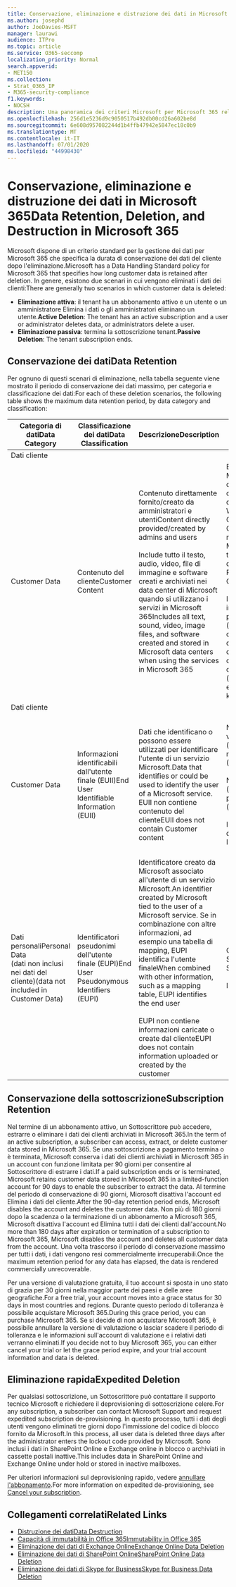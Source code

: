 ```yaml
---
title: Conservazione, eliminazione e distruzione dei dati in Microsoft 365
ms.author: josephd
author: JoeDavies-MSFT
manager: laurawi
audience: ITPro
ms.topic: article
ms.service: O365-seccomp
localization_priority: Normal
search.appverid:
- MET150
ms.collection:
- Strat_O365_IP
- M365-security-compliance
f1.keywords:
- NOCSH
description: Una panoramica dei criteri Microsoft per Microsoft 365 relativamente alla conservazione, all'eliminazione e alla distruzione dei dati.
ms.openlocfilehash: 256d1e5236d9c9050517b492db00cd26a602be8d
ms.sourcegitcommit: 6e608d957082244d1b4ffb47942e5847ec18c0b9
ms.translationtype: MT
ms.contentlocale: it-IT
ms.lasthandoff: 07/01/2020
ms.locfileid: "44998430"
---
```

# <a name="data-retention-deletion-and-destruction-in-microsoft-365"></a><span data-ttu-id="7781f-103">Conservazione, eliminazione e distruzione dei dati in Microsoft 365</span><span class="sxs-lookup"><span data-stu-id="7781f-103">Data Retention, Deletion, and Destruction in Microsoft 365</span></span>

<span data-ttu-id="7781f-104">Microsoft dispone di un criterio standard per la gestione dei dati per Microsoft 365 che specifica la durata di conservazione dei dati del cliente dopo l'eliminazione.</span><span class="sxs-lookup"><span data-stu-id="7781f-104">Microsoft has a Data Handling Standard policy for Microsoft 365 that specifies how long customer data is retained after deletion.</span></span> <span data-ttu-id="7781f-105">In genere, esistono due scenari in cui vengono eliminati i dati dei clienti:</span><span class="sxs-lookup"><span data-stu-id="7781f-105">There are generally two scenarios in which customer data is deleted:</span></span>

- <span data-ttu-id="7781f-106">**Eliminazione attiva**: il tenant ha un abbonamento attivo e un utente o un amministratore Elimina i dati o gli amministratori eliminano un utente.</span><span class="sxs-lookup"><span data-stu-id="7781f-106">**Active Deletion**: The tenant has an active subscription and a user or administrator deletes data, or administrators delete a user.</span></span>
- <span data-ttu-id="7781f-107">**Eliminazione passiva**: termina la sottoscrizione tenant.</span><span class="sxs-lookup"><span data-stu-id="7781f-107">**Passive Deletion**: The tenant subscription ends.</span></span>

## <a name="data-retention"></a><span data-ttu-id="7781f-108">Conservazione dei dati</span><span class="sxs-lookup"><span data-stu-id="7781f-108">Data Retention</span></span>

<span data-ttu-id="7781f-109">Per ognuno di questi scenari di eliminazione, nella tabella seguente viene mostrato il periodo di conservazione dei dati massimo, per categoria e classificazione dei dati:</span><span class="sxs-lookup"><span data-stu-id="7781f-109">For each of these deletion scenarios, the following table shows the maximum data retention period, by data category and classification:</span></span>

| <span data-ttu-id="7781f-110">Categoria di dati</span><span class="sxs-lookup"><span data-stu-id="7781f-110">Data Category</span></span> | <span data-ttu-id="7781f-111">Classificazione dei dati</span><span class="sxs-lookup"><span data-stu-id="7781f-111">Data Classification</span></span> | <span data-ttu-id="7781f-112">Descrizione</span><span class="sxs-lookup"><span data-stu-id="7781f-112">Description</span></span> | <span data-ttu-id="7781f-113">Esempi</span><span class="sxs-lookup"><span data-stu-id="7781f-113">Examples</span></span> | <span data-ttu-id="7781f-114">Periodo di conservazione</span><span class="sxs-lookup"><span data-stu-id="7781f-114">Retention Period</span></span> |
|-----------------|-----------------|-----------------|----------------------------------|-------------------------------|
| <span data-ttu-id="7781f-115">Dati cliente
</span><span class="sxs-lookup"><span data-stu-id="7781f-115">Customer Data</span></span> | <span data-ttu-id="7781f-116">Contenuto del cliente</span><span class="sxs-lookup"><span data-stu-id="7781f-116">Customer Content</span></span>| <span data-ttu-id="7781f-117">Contenuto direttamente fornito/creato da amministratori e utenti</span><span class="sxs-lookup"><span data-stu-id="7781f-117">Content directly provided/created by admins and users</span></span> <br><br> <span data-ttu-id="7781f-118">Include tutto il testo, audio, video, file di immagine e software creati e archiviati nei data center di Microsoft quando si utilizzano i servizi in Microsoft 365</span><span class="sxs-lookup"><span data-stu-id="7781f-118">Includes all text, sound, video, image files, and software created and stored in Microsoft data centers when using the services in Microsoft 365</span></span> | <span data-ttu-id="7781f-119">Esempi delle applicazioni Microsoft 365 più comunemente utilizzate che consentono agli utenti di creare dati includono Word, Excel, PowerPoint, Outlook e OneNote</span><span class="sxs-lookup"><span data-stu-id="7781f-119">Examples of the most commonly used Microsoft 365 applications that allow users to author data include Word, Excel, PowerPoint, Outlook, and OneNote</span></span> <br><br> <span data-ttu-id="7781f-120">Il contenuto del cliente include anche i segreti di proprietà dei clienti/forniti (password, certificati, chiavi di crittografia, chiavi di archiviazione)</span><span class="sxs-lookup"><span data-stu-id="7781f-120">Customer content also includes customer-owned/provided secrets (passwords, certificates, encryption keys, storage keys)</span></span> | <span data-ttu-id="7781f-121">**Scenario di eliminazione attiva:** al massimo 30 giorni</span><span class="sxs-lookup"><span data-stu-id="7781f-121">**Active Deletion Scenario:** at most 30 days</span></span> <br><br> <span data-ttu-id="7781f-122">**Scenario di eliminazione passiva:** al massimo 180 giorni</span><span class="sxs-lookup"><span data-stu-id="7781f-122">**Passive Deletion Scenario:** at most 180 days</span></span> |
| <span data-ttu-id="7781f-123">Dati cliente
</span><span class="sxs-lookup"><span data-stu-id="7781f-123">Customer Data</span></span> | <span data-ttu-id="7781f-124">Informazioni identificabili dall'utente finale (EUII)</span><span class="sxs-lookup"><span data-stu-id="7781f-124">End User Identifiable Information (EUII)</span></span> | <span data-ttu-id="7781f-125">Dati che identificano o possono essere utilizzati per identificare l'utente di un servizio Microsoft.</span><span class="sxs-lookup"><span data-stu-id="7781f-125">Data that identifies or could be used to identify the user of a Microsoft service.</span></span> <span data-ttu-id="7781f-126">EUII non contiene contenuto del cliente</span><span class="sxs-lookup"><span data-stu-id="7781f-126">EUII does not contain Customer content</span></span> | <span data-ttu-id="7781f-127">Nome utente o nome visualizzato (dominio\nomeutente)</span><span class="sxs-lookup"><span data-stu-id="7781f-127">User name or display name (DOMAIN\UserName)</span></span> <br><br> <span data-ttu-id="7781f-128">Nome dell'entità utente (name@domain)</span><span class="sxs-lookup"><span data-stu-id="7781f-128">User principal name (name@domain)</span></span> <br><br>  <span data-ttu-id="7781f-129">Indirizzi IP specifici dell'utente</span><span class="sxs-lookup"><span data-stu-id="7781f-129">User-specific IP addresses</span></span> | <span data-ttu-id="7781f-130">**Scenario di eliminazione attiva:** al massimo 180 giorni (solo un'azione di amministratore tenant)</span><span class="sxs-lookup"><span data-stu-id="7781f-130">**Active Deletion Scenario:** at most 180 days (only a tenant administrator action)</span></span> <br><br> <span data-ttu-id="7781f-131">**Scenario di eliminazione passiva:** al massimo 180 giorni</span><span class="sxs-lookup"><span data-stu-id="7781f-131">**Passive Deletion Scenario:** at most 180 days</span></span> |
| <span data-ttu-id="7781f-132">Dati personali</span><span class="sxs-lookup"><span data-stu-id="7781f-132">Personal Data</span></span> <br> <span data-ttu-id="7781f-133">(dati non inclusi nei dati del cliente)</span><span class="sxs-lookup"><span data-stu-id="7781f-133">(data not included in Customer Data)</span></span> | <span data-ttu-id="7781f-134">Identificatori pseudonimi dell'utente finale (EUPI)</span><span class="sxs-lookup"><span data-stu-id="7781f-134">End User Pseudonymous Identifiers (EUPI)</span></span> | <span data-ttu-id="7781f-135">Identificatore creato da Microsoft associato all'utente di un servizio Microsoft.</span><span class="sxs-lookup"><span data-stu-id="7781f-135">An identifier created by Microsoft tied to the user of a Microsoft service.</span></span> <span data-ttu-id="7781f-136">Se in combinazione con altre informazioni, ad esempio una tabella di mapping, EUPI identifica l'utente finale</span><span class="sxs-lookup"><span data-stu-id="7781f-136">When combined with other information, such as a mapping table, EUPI identifies the end user</span></span> <br><br> <span data-ttu-id="7781f-137">EUPI non contiene informazioni caricate o create dal cliente</span><span class="sxs-lookup"><span data-stu-id="7781f-137">EUPI does not contain information uploaded or created by the customer</span></span> | <span data-ttu-id="7781f-138">GUID utente, PUID o SID</span><span class="sxs-lookup"><span data-stu-id="7781f-138">User GUIDs, PUIDs, or SIDs</span></span> <br><br> <span data-ttu-id="7781f-139">ID di sessione</span><span class="sxs-lookup"><span data-stu-id="7781f-139">Session IDs</span></span> | <span data-ttu-id="7781f-140">**Scenario di eliminazione attiva:** al massimo 30 giorni</span><span class="sxs-lookup"><span data-stu-id="7781f-140">**Active Deletion Scenario:** at most 30 days</span></span> <br><br> <span data-ttu-id="7781f-141">**Scenario di eliminazione passiva:** al massimo 180 giorni</span><span class="sxs-lookup"><span data-stu-id="7781f-141">**Passive Deletion Scenario:** at most 180 days</span></span> |

## <a name="subscription-retention"></a><span data-ttu-id="7781f-142">Conservazione della sottoscrizione</span><span class="sxs-lookup"><span data-stu-id="7781f-142">Subscription Retention</span></span>

<span data-ttu-id="7781f-143">Nel termine di un abbonamento attivo, un Sottoscrittore può accedere, estrarre o eliminare i dati dei clienti archiviati in Microsoft 365.</span><span class="sxs-lookup"><span data-stu-id="7781f-143">In the term of an active subscription, a subscriber can access, extract, or delete customer data stored in Microsoft 365.</span></span> <span data-ttu-id="7781f-144">Se una sottoscrizione a pagamento termina o è terminata, Microsoft conserva i dati dei clienti archiviati in Microsoft 365 in un account con funzione limitata per 90 giorni per consentire al Sottoscrittore di estrarre i dati.</span><span class="sxs-lookup"><span data-stu-id="7781f-144">If a paid subscription ends or is terminated, Microsoft retains customer data stored in Microsoft 365 in a limited-function account for 90 days to enable the subscriber to extract the data.</span></span> <span data-ttu-id="7781f-145">Al termine del periodo di conservazione di 90 giorni, Microsoft disattiva l'account ed Elimina i dati del cliente.</span><span class="sxs-lookup"><span data-stu-id="7781f-145">After the 90-day retention period ends, Microsoft disables the account and deletes the customer data.</span></span> <span data-ttu-id="7781f-146">Non più di 180 giorni dopo la scadenza o la terminazione di un abbonamento a Microsoft 365, Microsoft disattiva l'account ed Elimina tutti i dati dei clienti dall'account.</span><span class="sxs-lookup"><span data-stu-id="7781f-146">No more than 180 days after expiration or termination of a subscription to Microsoft 365, Microsoft disables the account and deletes all customer data from the account.</span></span> <span data-ttu-id="7781f-147">Una volta trascorso il periodo di conservazione massimo per tutti i dati, i dati vengono resi commercialmente irrecuperabili.</span><span class="sxs-lookup"><span data-stu-id="7781f-147">Once the maximum retention period for any data has elapsed, the data is rendered commercially unrecoverable.</span></span>

<span data-ttu-id="7781f-148">Per una versione di valutazione gratuita, il tuo account si sposta in uno stato di grazia per 30 giorni nella maggior parte dei paesi e delle aree geografiche.</span><span class="sxs-lookup"><span data-stu-id="7781f-148">For a free trial, your account moves into a grace status for 30 days in most countries and regions.</span></span> <span data-ttu-id="7781f-149">Durante questo periodo di tolleranza è possibile acquistare Microsoft 365.</span><span class="sxs-lookup"><span data-stu-id="7781f-149">During this grace period, you can purchase Microsoft 365.</span></span> <span data-ttu-id="7781f-150">Se si decide di non acquistare Microsoft 365, è possibile annullare la versione di valutazione o lasciar scadere il periodo di tolleranza e le informazioni sull'account di valutazione e i relativi dati verranno eliminati.</span><span class="sxs-lookup"><span data-stu-id="7781f-150">If you decide not to buy Microsoft 365, you can either cancel your trial or let the grace period expire, and your trial account information and data is deleted.</span></span>

## <a name="expedited-deletion"></a><span data-ttu-id="7781f-151">Eliminazione rapida</span><span class="sxs-lookup"><span data-stu-id="7781f-151">Expedited Deletion</span></span>

<span data-ttu-id="7781f-152">Per qualsiasi sottoscrizione, un Sottoscrittore può contattare il supporto tecnico Microsoft e richiedere il deprovisioning di sottoscrizione celere.</span><span class="sxs-lookup"><span data-stu-id="7781f-152">For any subscription, a subscriber can contact Microsoft Support and request expedited subscription de-provisioning.</span></span> <span data-ttu-id="7781f-153">In questo processo, tutti i dati degli utenti vengono eliminati tre giorni dopo l'immissione del codice di blocco fornito da Microsoft.</span><span class="sxs-lookup"><span data-stu-id="7781f-153">In this process, all user data is deleted three days after the administrator enters the lockout code provided by Microsoft.</span></span> <span data-ttu-id="7781f-154">Sono inclusi i dati in SharePoint Online e Exchange online in blocco o archiviati in cassette postali inattive.</span><span class="sxs-lookup"><span data-stu-id="7781f-154">This includes data in SharePoint Online and Exchange Online under hold or stored in inactive mailboxes.</span></span>

<span data-ttu-id="7781f-155">Per ulteriori informazioni sul deprovisioning rapido, vedere [annullare l'abbonamento](https://docs.microsoft.com/microsoft-365/commerce/subscriptions/cancel-your-subscription).</span><span class="sxs-lookup"><span data-stu-id="7781f-155">For more information on expedited de-provisioning, see [Cancel your subscription](https://docs.microsoft.com/microsoft-365/commerce/subscriptions/cancel-your-subscription).</span></span>

## <a name="related-links"></a><span data-ttu-id="7781f-156">Collegamenti correlati</span><span class="sxs-lookup"><span data-stu-id="7781f-156">Related Links</span></span>

- [<span data-ttu-id="7781f-157">Distruzione dei dati</span><span class="sxs-lookup"><span data-stu-id="7781f-157">Data Destruction</span></span>](office-365-data-destruction.md)
- [<span data-ttu-id="7781f-158">Capacità di immutabilità in Office 365</span><span class="sxs-lookup"><span data-stu-id="7781f-158">Immutability in Office 365</span></span>](office-365-data-immutability.md)
- [<span data-ttu-id="7781f-159">Eliminazione dei dati di Exchange Online</span><span class="sxs-lookup"><span data-stu-id="7781f-159">Exchange Online Data Deletion</span></span>](office-365-exchange-online-data-deletion.md)
- [<span data-ttu-id="7781f-160">Eliminazione dei dati di SharePoint Online</span><span class="sxs-lookup"><span data-stu-id="7781f-160">SharePoint Online Data Deletion</span></span>](office-365-sharepoint-online-data-deletion.md)
- [<span data-ttu-id="7781f-161">Eliminazione dei dati di Skype for Business</span><span class="sxs-lookup"><span data-stu-id="7781f-161">Skype for Business Data Deletion</span></span>](office-365-skype-data-deletion.md)